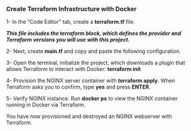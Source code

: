 ### Create Terraform Infrastructure with Docker

1- In the "Code Editor" tab, create a **terraform.tf** file.

***This file includes the terraform block, which defines the provider and Terraform versions you will use with this project.***


2- Next, create **main.tf** and copy and paste the following configuration.




3- Open the terminal, initialize the project, which downloads a plugin that allows Terraform to interact with Docker: **terraform init**




4- Provision the NGINX server container with **terraform apply**. When Terraform asks you to confirm, type **yes** and press **ENTER**.



5- Verify NGINX instance. Run **docker ps** to view the NGINX container running in Docker via Terraform.


You have now provisioned and destroyed an NGINX webserver with Terraform.

